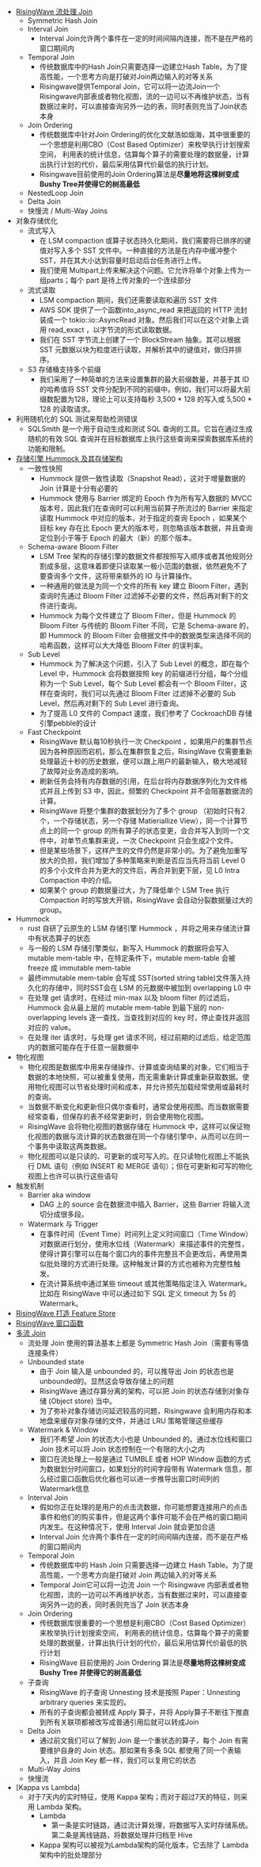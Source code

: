 
- [RisingWave 流处理 Join](https://mp.weixin.qq.com/s/u_9Y_cuOiuRGT17XU_34zA)
  - Symmetric Hash Join
  - Interval Join
    - Interval Join允许两个事件在一定的时间间隔内连接，而不是在严格的窗口期间内
  - Temporal Join
    - 传统数据库中的Hash Join只需要选择一边建立Hash Table。为了提高性能，一个思考方向是打破对Join两边输入的对等关系
    - Risingwave提供Temporal Join，它可以将一边流Join一个Risingwave内部表或者物化视图，流的一边可以不再维护状态，当有数据过来时，可以直接查询另外一边的表，同时表则充当了Join状态本身
  - Join Ordering
    - 传统数据库中针对Join Ordering的优化文献浩如烟海，其中很重要的一个思想是利用CBO（Cost Based Optimizer）来枚举执行计划搜索空间， 利用表的统计信息，估算每个算子的需要处理的数据量，计算出执行计划的代价，最后采用估算代价最低的执行计划。
    - Risingwave目前使用的Join Ordering算法是**尽量地将这棵树变成Bushy Tree并使得它的树高最低**
  - NestedLoop Join
  - Delta Join
  - 快慢流 / Multi-Way Joins
- 对象存储优化
  - 流式写入
    - 在 LSM compaction 或算子状态持久化期间，我们需要将已排序的键值对写入多个 SST 文件中。一种直接的方法是在内存中缓冲整个SST，并在其大小达到容量时启动后台任务进行上传。
    - 我们使用 Multipart上传来解决这个问题。它允许将单个对象上传为一组parts；每个 part 是待上传对象的一个连续部分
  - 流式读取
    - LSM compaction 期间，我们还需要读取和遍历 SST 文件
    - AWS SDK 提供了一个函数into_async_read 来把返回的 HTTP 流封装成一个 tokio::io::AsyncRead 对象。然后我们可以在这个对象上调用 read_exact ，以字节流的形式读取数据。
    - 我们在 SST 字节流上创建了一个 BlockStream 抽象。其可以根据 SST 元数据以块为粒度进行读取，并解析其中的键值对，做归并排序。
  - S3 存储桶支持多个前缀
    - 我们采用了一种简单的方法来设置集群的最大前缀数量，并基于其 ID 的哈希值将 SST 文件分配到不同的前缀中。例如，我们可以将最大前缀数配置为128，理论上可以支持每秒 3,500 * 128 的写入或 5,500 * 128 的读取请求。
- 利用随机化的 SQL 测试来帮助检测错误
  - SQLSmith 是一个用于自动生成和测试 SQL 查询的工具。它旨在通过生成随机的有效 SQL 查询并在目标数据库上执行这些查询来探索数据库系统的功能和限制。
- [存储引擎 Hummock 及其存储架构](https://mp.weixin.qq.com/s/PXkkOaikx0h54Msm0HEFSw)
  - 一致性快照
    - Hummock 提供一致性读取（Snapshot Read），这对于增量数据的 Join 计算是十分有必要的
    - Hummock 使用与 Barrier 绑定的 Epoch 作为所有写入数据的 MVCC 版本号，因此我们在查询时可以利用当前算子所流过的 Barrier 来指定读取 Hummock 中对应的版本，对于指定的查询 Epoch ，如果某个目标 key 存在比 Epoch 更大的版本号，则忽略该版本数据，并且查询定位到小于等于 Epoch 的最大（新）的那个版本。
  - Schema-aware Bloom Filter
    - LSM Tree 架构的存储引擎的数据文件都按照写入顺序或者其他规则分割成多层，这意味着即便只读取某一极小范围的数据，依然避免不了要查询多个文件，这将带来额外的 IO 与计算操作。
    - 一种通用的做法是为同一个文件的所有 key 建立 Bloom Filter，遇到查询时先通过 Bloom Filter 过滤掉不必要的文件，然后再对剩下的文件进行查询。
    - Hummock 为每个文件建立了 Bloom Filter，但是 Hummock 的 Bloom Filter 与传统的 Bloom Filter 不同，它是 Schema-aware 的，即 Hummock 的 Bloom Filter 会根据文件中的数据类型来选择不同的哈希函数，这样可以大大降低 Bloom Filter 的误判率。
  - Sub Level
    - Hummock 为了解决这个问题，引入了 Sub Level 的概念，即在每个 Level 中，Hummock 会将数据按照 key 的前缀进行分组，每个分组称为一个 Sub Level，每个 Sub Level 都会有一个 Bloom Filter，这样在查询时，我们可以先通过 Bloom Filter 过滤掉不必要的 Sub Level，然后再对剩下的 Sub Level 进行查询。
    - 为了提高 L0 文件的 Compact 速度，我们参考了 CockroachDB 存储引擎pebble的设计
  - Fast Checkpoint
    - RisingWave 默认每10秒执行一次 Checkpoint ，如果用户的集群节点因为各种原因而宕机，那么在集群恢复之后，RisingWave 仅需要重新处理最近十秒的历史数据，便可以跟上用户的最新输入，极大地减轻了故障对业务造成的影响。
    - 刷新任务会持有内存数据的引用，在后台将内存数据序列化为文件格式并且上传到 S3 中，因此，频繁的 Checkpoint 并不会阻塞数据流的计算。
    - RisingWave 将整个集群的数据划分为了多个 group （初始时只有2个，一个存储状态，另一个存储 Matieriallize View），同一个计算节点上的同一个 group 的所有算子的状态变更，会合并写入到同一个文件中，对单节点集群来说，一次 Checkpoint 只会生成2个文件。
    - 但是某些场景下，这样产生的文件仍然是非常小的。为了避免加重写放大的负担，我们增加了多种策略来判断是否应当先将当前 Level 0 的多个小文件合并为更大的文件后，再合并到更下层，见 L0 Intra Compaction 中的介绍。
    - 如果某个 group 的数据量过大，为了降低单个 LSM Tree 执行 Compaction 时的写放大开销，RisingWave 会自动分裂数据量过大的 group。
- Hummock 
  - rust 自研了云原生的 LSM 存储引擎 Hummock ，并将之用来存储流计算中有状态算子的状态
  - 与一般的 LSM 存储引擎类似，新写入 Hummock 的数据将会写入 mutable mem-table 中，在特定条件下，mutable mem-table 会被 freeze 成 immutable mem-table
  - 最终immutable mem-table 会写成 SST(sorted string table)文件落入持久化的存储中，同时SST会在 LSM 的元数据中被加到 overlapping L0 中
  - 在处理 get 请求时，在经过 min-max 以及 bloom filter 的过滤后，Hummock 会从最上层的 mutable mem-table 到最下层的 non-overlapping levels 逐一查找，当查找到对应的 key 时，停止查找并返回对应的 value。
  - 在处理 iter 请求时，与处理 get 请求不同，经过前期的过滤后，给定范围内的数据可能存在于任意一层数据中
- 物化视图
  - 物化视图是数据库中用来存储操作、计算或查询结果的对象，它们相当于数据的本地快照，可以被重复使用，而无需重新计算或重新获取数据。使用物化视图可以节省处理时间和成本，并允许预先加载经常使用或最耗时的查询。
  - 当数据不断变化和更新但只偶尔查看时，通常会使用视图。而当数据需要经常查看，但保存的表不经常更新时，则会使用物化视图。
  - RisingWave 会将物化视图的数据存储在 Hummock 中，这样可以保证物化视图的数据与流计算的状态数据在同一个存储引擎中，从而可以在同一个事务中读取这两类数据。
  - 物化视图可以是只读的、可更新的或可写入的。在只读物化视图上不能执行 DML 语句（例如 INSERT 和 MERGE 语句）；但在可更新和可写的物化视图上也许可以执行这些语句
- 触发机制
  - Barrier aka window
    - DAG 上的 source 会在数据流中插入 Barrier，这些 Barrier 将输入流切分成很多段。
  - Watermark 与 Trigger
    - 在事件时间（Event Time）时间列上定义时间窗口（Time Window）对数据进行划分，使用水位线（Watermark）来描述事件的完整性，使得计算引擎可以在每个窗口内的事件完整且不会更改后，再使用类似批处理的方式进行处理。这种触发计算的方式也被称为完整性触发。
    - 在流计算系统中通过某些 timeout 或其他策略指定注入 Watermark。比如在 RisingWave 中可以通过如下 SQL 定义 timeout 为 5s 的 Watermark。
- [RisingWave 打造 Feature Store](https://mp.weixin.qq.com/s/KojIae28RGat-Wi_sVaqRA)
- [RisingWave 窗口函数](https://mp.weixin.qq.com/s/rgJTR6Ynn8FmkfvCAQZIwA)
- [多流 Join](https://mp.weixin.qq.com/s/YZzAqgHXsii3lBow_dE7ug)
  - 流处理 Join 使用的算法基本上都是 Symmetric Hash Join（需要有等值连接条件）
  - Unbounded state
    - 由于 Join 输入是 unbounded 的，可以推导出 Join 的状态也是 unbounded的。显然这会导致存储上的问题
    - RisingWave 通过存算分离的架构，可以把 Join 的状态存储到对象存储 (Object store) 当中。
    - 为了弥补对象存储访问延迟较高的问题，Risingwave 会利用内存和本地盘来缓存对象存储的文件，并通过 LRU 策略管理这些缓存
  - Watermark & Window
    - 我们不希望 Join 的状态大小也是 Unbounded 的。通过水位线和窗口 Join 技术可以将 Join 状态控制在一个有限的大小之内
    - 窗口在流处理上一般是通过 TUMBLE 或者 HOP Window 函数的方式为数据划分时间窗口，如果划分的时间字段带有 Watermark 信息，那么经过窗口函数后优化器也可以进一步推导出窗口时间列的 Watermark信息
  - Interval Join
    - 假如你正在处理的是用户的点击流数据，你可能想要连接用户的点击事件和他们的购买事件，但是这两个事件可能不会在严格的窗口期间内发生。在这种情况下，使用 Interval Join 就会更加合适
    - Interval Join 允许两个事件在一定的时间间隔内连接，而不是在严格的窗口期间内
  - Temporal Join
    - 传统数据库中的 Hash Join 只需要选择一边建立 Hash Table。为了提高性能，一个思考方向是打破对 Join 两边输入的对等关系
    - Temporal Join它可以将一边流 Join 一个 Risingwave 内部表或者物化视图，流的一边可以不再维护状态，当有数据过来时，可以直接查询另外一边的表，同时表则充当了 Join 状态本身
  - Join Ordering
    - 传统数据库很重要的一个思想是利用CBO（Cost Based Optimizer）来枚举执行计划搜索空间， 利用表的统计信息，估算每个算子的需要处理的数据量，计算出执行计划的代价，最后采用估算代价最低的执行计划
    - RisingWave 目前使用的 Join Ordering 算法是**尽量地将这棵树变成 Bushy Tree 并使得它的树高最低**
  - 子查询
    - RisingWave 的子查询 Unnesting 技术是按照 Paper：Unnesting arbitrary queries 来实现的。
    - 所有的子查询都会被转成 Apply 算子，并将 Apply算子不断往下推直到所有关联项都被改写成普通引用后就可以转成Join
  - Delta Join
    - 通过前文我们可以了解到 Join 是一个重状态的算子，每个 Join 有需要维护自身的 Join 状态。那如果有多条 SQL 都使用了同一个表输入，并且 Join Key 都一样，我们可以复用它的状态
  - Multi-Way Joins 
  - 快慢流
- [Kappa vs Lambda]
  - 对于7天内的实时特征，使用 Kappa 架构；而对于超过7天的特征，则采用 Lambda 架构。
    - Lambda 
      - 第一条是实时链路，通过流计算处理，将数据写入实时存储系统。第二条是离线链路，将数据处理并归档至 Hive
    - Kappa 架构可以被视为Lambda架构的简化版本，它去除了 Lambda 架构中的批处理部分
  




















